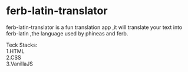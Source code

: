 # ferb-latin-translator

 ferb-latin-translator is a fun translation app ,it will translate your text into ferb-latin ,the language used by phineas and ferb.

Teck Stacks:\
1.HTML\
2.CSS\
3.VanillaJS
